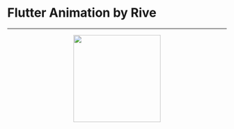 # Flutter Animation by Rive

---
<p align="center">
      <img width="200" src="https://user-images.githubusercontent.com/51033703/227336264-2bfa3b5b-003f-41be-9c5d-573da1070326.png">
 </p>
